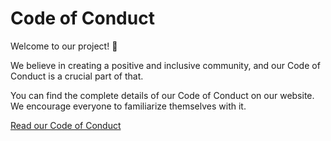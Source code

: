 # Code of Conduct

Welcome to our project! 🌟 

We believe in creating a positive and inclusive community, and our Code of Conduct is a crucial part of that.

You can find the complete details of our Code of Conduct on our website. We encourage everyone to familiarize themselves with it.

[Read our Code of Conduct](https://www.shesharp.co/code-of-conduct)
